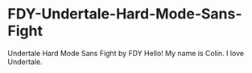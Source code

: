 # FDY-Undertale-Hard-Mode-Sans-Fight
Undertale Hard Mode Sans Fight by FDY
Hello! My name is Colin.
I love Undertale.
